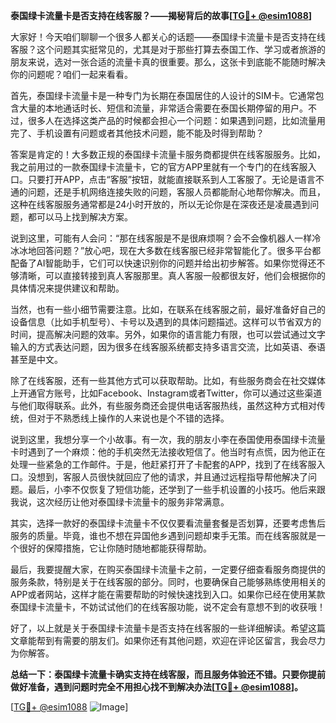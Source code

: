 **泰国绿卡流量卡是否支持在线客服？——揭秘背后的故事[[TG💪+ @esim1088](https://t.me/s/esim1088)]**

大家好！今天咱们聊聊一个很多人都关心的话题——泰国绿卡流量卡是否支持在线客服？这个问题其实挺常见的，尤其是对于那些打算去泰国工作、学习或者旅游的朋友来说，选对一张合适的流量卡真的很重要。那么，这张卡到底能不能随时解决你的问题呢？咱们一起来看看。

首先，泰国绿卡流量卡是一种专门为长期在泰国居住的人设计的SIM卡。它通常包含大量的本地通话时长、短信和流量，非常适合需要在泰国长期停留的用户。不过，很多人在选择这类产品的时候都会担心一个问题：如果遇到问题，比如流量用完了、手机设置有问题或者其他技术问题，能不能及时得到帮助？

答案是肯定的！大多数正规的泰国绿卡流量卡服务商都提供在线客服服务。比如，我之前用过的一款泰国绿卡流量卡，它的官方APP里就有一个专门的在线客服入口。只要打开APP，点击“客服”按钮，就能直接联系到人工客服了。无论是语言不通的问题，还是手机网络连接失败的问题，客服人员都能耐心地帮你解决。而且，这种在线客服服务通常都是24小时开放的，所以无论你是在深夜还是凌晨遇到问题，都可以马上找到解决方案。

说到这里，可能有人会问：“那在线客服是不是很麻烦啊？会不会像机器人一样冷冰冰地回答问题？”放心吧，现在大多数在线客服已经非常智能化了。很多平台都配备了AI智能助手，它们可以快速识别你的问题并给出初步解答。如果你觉得还不够清晰，可以直接转接到真人客服那里。真人客服一般都很友好，他们会根据你的具体情况来提供建议和帮助。

当然，也有一些小细节需要注意。比如，在联系在线客服之前，最好准备好自己的设备信息（比如手机型号）、卡号以及遇到的具体问题描述。这样可以节省双方的时间，提高解决问题的效率。另外，如果你的语言能力有限，也可以尝试通过文字输入的方式表达问题，因为很多在线客服系统都支持多语言交流，比如英语、泰语甚至是中文。

除了在线客服，还有一些其他方式可以获取帮助。比如，有些服务商会在社交媒体上开通官方账号，比如Facebook、Instagram或者Twitter，你可以通过这些渠道与他们取得联系。此外，有些服务商还会提供电话客服热线，虽然这种方式相对传统，但对于不熟悉线上操作的人来说也是个不错的选择。

说到这里，我想分享一个小故事。有一次，我的朋友小李在泰国使用泰国绿卡流量卡时遇到了一个麻烦：他的手机突然无法接收短信了。他当时有点慌，因为他正在处理一些紧急的工作邮件。于是，他赶紧打开了卡配套的APP，找到了在线客服入口。没想到，客服人员很快就回应了他的请求，并且通过远程指导帮他解决了问题。最后，小李不仅恢复了短信功能，还学到了一些手机设置的小技巧。他后来跟我说，这次经历让他对泰国绿卡流量卡的服务非常满意。

其实，选择一款好的泰国绿卡流量卡不仅仅要看流量套餐是否划算，还要考虑售后服务的质量。毕竟，谁也不想在异国他乡遇到问题却束手无策。而在线客服就是一个很好的保障措施，它让你随时随地都能获得帮助。

最后，我要提醒大家，在购买泰国绿卡流量卡之前，一定要仔细查看服务商提供的服务条款，特别是关于在线客服的部分。同时，也要确保自己能够熟练使用相关的APP或者网站，这样才能在需要帮助的时候快速找到入口。如果你已经在使用某款泰国绿卡流量卡，不妨试试他们的在线客服功能，说不定会有意想不到的收获哦！

好了，以上就是关于泰国绿卡流量卡是否支持在线客服的一些详细解读。希望这篇文章能帮到有需要的朋友们。如果你还有其他问题，欢迎在评论区留言，我会尽力为你解答。

**总结一下：泰国绿卡流量卡确实支持在线客服，而且服务体验还不错。只要你提前做好准备，遇到问题时完全不用担心找不到解决办法[[TG💪+ @esim1088](https://t.me/s/esim1088)]。**

[[TG💪+ @esim1088](https://t.me/s/esim1088) ![Image](https://i.postimg.cc/4NQfJmqS/Snipaste-2025-05-13-00-14-12.png)]